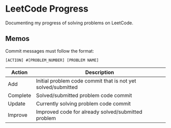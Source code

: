 # LeetCode Progress

Documenting my progress of solving problems on LeetCode.

## Memos

Commit messages must follow the format:

```git
[ACTION] #[PROBLEM_NUMBER] [PROBLEM NAME]
```

| Action   | Description                                                  |
| -------- | ------------------------------------------------------------ |
| Add      | Initial problem code commit that is not yet solved/submitted |
| Complete | Solved/submitted problem code commit                         |
| Update   | Currently solving problem code commit                        |
| Improve  | Improved code for already solved/submitted problem           |
